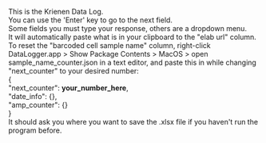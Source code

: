 This is the Krienen Data Log.  
You can use the 'Enter' key to go to the next field.  
Some fields you must type your response, others are a dropdown menu.  
It will automatically paste what is in your clipboard to the "elab url" column.  
To reset the "barcoded cell sample name" column, right-click DataLogger.app > Show Package Contents > MacOS > open sample_name_counter.json in a text editor, and paste this in while changing "next_counter" to your desired number:  
  {  
    "next_counter": **your_number_here**,  
    "date_info": {},  
    "amp_counter": {}  
}  
It should ask you where you want to save the .xlsx file if you haven't run the program before.  
